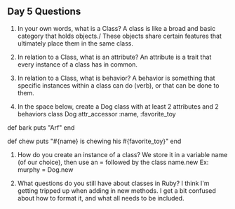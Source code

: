 ## Day 5 Questions

1. In your own words, what is a Class? A class is like a broad and basic category that holds objects./ These objects share certain features that ultimately place them in the same class.

1. In relation to a Class, what is an attribute? An attribute is a trait that every instance of a class has in common.

1. In relation to a Class, what is behavior? A behavior is something that specific instances within a class can do (verb), or that can be done to them.

1. In the space below, create a Dog class with at least 2 attributes and 2 behaviors
class Dog
attr_accessor :name, :favorite_toy

def bark
  puts "Arf"
end

def chew
  puts "#{name} is chewing his #{favorite_toy}"
end

1. How do you create an instance of a class? We store it in a variable name (of our choice), then use an = followed by the class name.new
Ex: murphy = Dog.new

1. What questions do you still have about classes in Ruby? I think I'm getting tripped up when adding in new methods. I get a bit confused about how to format it, and what all needs to be included. 
